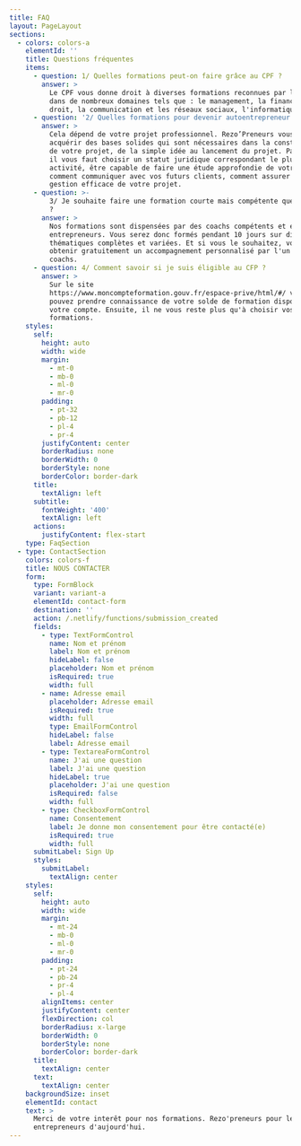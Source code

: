```yaml
---
title: FAQ
layout: PageLayout
sections:
  - colors: colors-a
    elementId: ''
    title: Questions fréquentes
    items:
      - question: 1/ Quelles formations peut-on faire grâce au CPF ?
        answer: >
          Le CPF vous donne droit à diverses formations reconnues par l'État
          dans de nombreux domaines tels que : le management, la finance, le
          droit, la communication et les réseaux sociaux, l'informatique etc.
      - question: '2/ Quelles formations pour devenir autoentrepreneur ? '
        answer: >
          Cela dépend de votre projet professionnel. Rezo’Preneurs vous aide à
          acquérir des bases solides qui sont nécessaires dans la construction
          de votre projet, de la simple idée au lancement du projet. Par exemple
          il vous faut choisir un statut juridique correspondant le plus à votre
          activité, être capable de faire une étude approfondie de votre projet,
          comment communiquer avec vos futurs clients, comment assurer une
          gestion efficace de votre projet.
      - question: >-
          3/ Je souhaite faire une formation courte mais compétente que choisir
          ?
        answer: >
          Nos formations sont dispensées par des coachs compétents et eux-mêmes
          entrepreneurs. Vous serez donc formés pendant 10 jours sur diverses
          thématiques complètes et variées. Et si vous le souhaitez, vous pouvez
          obtenir gratuitement un accompagnement personnalisé par l'un de nos
          coachs.
      - question: 4/ Comment savoir si je suis éligible au CFP ?
        answer: >
          Sur le site
          https://www.moncompteformation.gouv.fr/espace-prive/html/#/ vous
          pouvez prendre connaissance de votre solde de formation disponible sur
          votre compte. Ensuite, il ne vous reste plus qu'à choisir vos
          formations.
    styles:
      self:
        height: auto
        width: wide
        margin:
          - mt-0
          - mb-0
          - ml-0
          - mr-0
        padding:
          - pt-32
          - pb-12
          - pl-4
          - pr-4
        justifyContent: center
        borderRadius: none
        borderWidth: 0
        borderStyle: none
        borderColor: border-dark
      title:
        textAlign: left
      subtitle:
        fontWeight: '400'
        textAlign: left
      actions:
        justifyContent: flex-start
    type: FaqSection
  - type: ContactSection
    colors: colors-f
    title: NOUS CONTACTER
    form:
      type: FormBlock
      variant: variant-a
      elementId: contact-form
      destination: ''
      action: /.netlify/functions/submission_created
      fields:
        - type: TextFormControl
          name: Nom et prénom
          label: Nom et prénom
          hideLabel: false
          placeholder: Nom et prénom
          isRequired: true
          width: full
        - name: Adresse email
          placeholder: Adresse email
          isRequired: true
          width: full
          type: EmailFormControl
          hideLabel: false
          label: Adresse email
        - type: TextareaFormControl
          name: J'ai une question
          label: J'ai une question
          hideLabel: true
          placeholder: J'ai une question
          isRequired: false
          width: full
        - type: CheckboxFormControl
          name: Consentement
          label: Je donne mon consentement pour être contacté(e)
          isRequired: true
          width: full
      submitLabel: Sign Up
      styles:
        submitLabel:
          textAlign: center
    styles:
      self:
        height: auto
        width: wide
        margin:
          - mt-24
          - mb-0
          - ml-0
          - mr-0
        padding:
          - pt-24
          - pb-24
          - pr-4
          - pl-4
        alignItems: center
        justifyContent: center
        flexDirection: col
        borderRadius: x-large
        borderWidth: 0
        borderStyle: none
        borderColor: border-dark
      title:
        textAlign: center
      text:
        textAlign: center
    backgroundSize: inset
    elementId: contact
    text: >
      Merci de votre interêt pour nos formations. Rezo'preneurs pour les
      entrepreneurs d'aujourd'hui.
---
```

